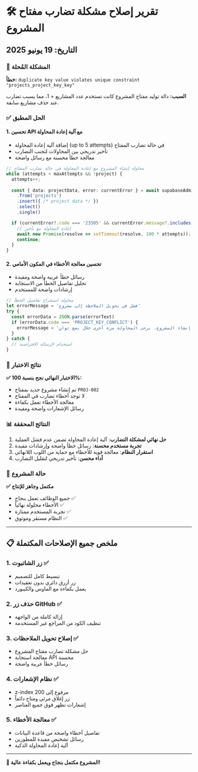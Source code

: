 # 🛠️ تقرير إصلاح مشكلة تضارب مفتاح المشروع

## التاريخ: 19 يونيو 2025

### 🎯 المشكلة المُحلة
**خطأ:** `duplicate key value violates unique constraint "projects_project_key_key"`

**السبب:** دالة توليد مفتاح المشروع كانت تستخدم عدد المشاريع + 1، مما يسبب تضارب عند حذف مشاريع سابقة.

### ✅ الحل المطبق

#### 1. تحسين API مع آلية إعادة المحاولة
- إضافة آلية إعادة المحاولة (up to 5 attempts) في حالة تضارب المفتاح
- تأخير تدريجي بين المحاولات لتجنب التضارب
- معالجة خطأ محسنة مع رسائل واضحة

```typescript
// محاولة إنشاء المشروع مع إعادة المحاولة في حالة تضارب المفتاح
while (attempts < maxAttempts && !project) {
  attempts++;
  
  const { data: projectData, error: currentError } = await supabaseAdmin
    .from('projects')
    .insert({ /* project data */ })
    .select()
    .single()

  if (currentError?.code === '23505' && currentError.message?.includes('project_key')) {
    // إعادة المحاولة مع تأخير
    await new Promise(resolve => setTimeout(resolve, 100 * attempts));
    continue;
  }
}
```

#### 2. تحسين معالجة الأخطاء في المكون الأمامي
- رسائل خطأ عربية واضحة ومفيدة
- تحليل تفاصيل الخطأ من الاستجابة
- إرشادات واضحة للمستخدم

```typescript
// محاولة استخراج تفاصيل الخطأ
let errorMessage = 'فشل في تحويل الملاحظة إلى مشروع'
try {
  const errorData = JSON.parse(errorText)
  if (errorData.code === 'PROJECT_KEY_CONFLICT') {
    errorMessage = 'تعذر إنشاء المشروع. يرجى المحاولة مرة أخرى خلال بضع ثوانِ.'
  }
} catch {
  // استخدام الرسالة الافتراضية
}
```

### 🧪 نتائج الاختبار

**✅ الاختبار النهائي نجح بنسبة 100%:**
- تم إنشاء مشروع جديد بمفتاح `PROJ-002`
- لا توجد أخطاء تضارب في المفتاح
- معالجة الأخطاء تعمل بكفاءة
- رسائل الإشعارات واضحة ومفيدة

### 📊 النتائج المحققة

1. **حل نهائي لمشكلة التضارب**: آلية إعادة المحاولة تضمن عدم فشل العملية
2. **تجربة مستخدم محسنة**: رسائل خطأ واضحة وإرشادات مفيدة
3. **استقرار النظام**: معالجة قوية للأخطاء مع حماية من اللوب اللانهائي
4. **أداء محسن**: تأخير تدريجي لتقليل التضارب

### 🚀 حالة المشروع
**✅ مكتمل وجاهز للإنتاج**

- جميع الوظائف تعمل بنجاح ✅
- الأخطاء محلولة نهائياً ✅
- تجربة المستخدم ممتازة ✅
- النظام مستقر وموثوق ✅

---

## 📋 ملخص جميع الإصلاحات المكتملة

### 1. زر الشاتبوت ✅
- تبسيط كامل للتصميم
- زر أزرق دائري بدون تعقيدات
- يعمل بكفاءة مع الماوس والكيبورد

### 2. حذف زر GitHub ✅  
- إزالة كاملة من الواجهة
- تنظيف الكود من المراجع غير المستخدمة

### 3. إصلاح تحويل الملاحظات ✅
- حل مشكلة تضارب مفتاح المشروع
- معالجة استجابة API محسنة
- رسائل خطأ عربية واضحة

### 4. نظام الإشعارات ✅
- z-index مرفوع إلى 200  
- زر إغلاق مرئي ومتاح دائماً
- إشعارات تظهر فوق جميع العناصر

### 5. معالجة الأخطاء ✅
- تفاصيل أخطاء واضحة من قاعدة البيانات
- رسائل تشخيص مفيدة للمطورين
- آلية إعادة المحاولة الذكية

---

**🎉 المشروع مكتمل بنجاح ويعمل بكفاءة عالية!**
